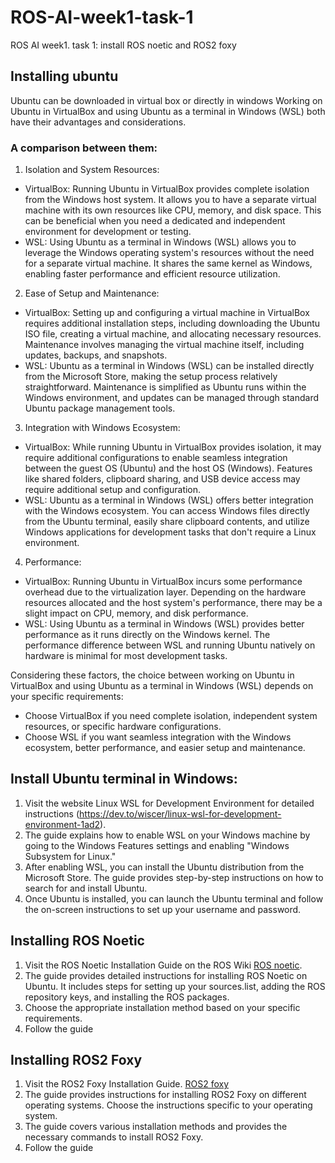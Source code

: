 # ROS-AI-week1-task-1
ROS AI week1. 
task 1: install ROS noetic and ROS2 foxy


## Installing ubuntu 
Ubuntu can be downloaded in virtual box or directly in windows 
Working on Ubuntu in VirtualBox and using Ubuntu as a terminal in Windows (WSL) both have their advantages and considerations. 

### A comparison between them:
1.	Isolation and System Resources:
- VirtualBox: Running Ubuntu in VirtualBox provides complete isolation from the Windows host system. It allows you to have a separate virtual machine with its own resources like CPU, memory, and disk space. This can be beneficial when you need a dedicated and independent environment for development or testing.
- WSL: Using Ubuntu as a terminal in Windows (WSL) allows you to leverage the Windows operating system's resources without the need for a separate virtual machine. It shares the same kernel as Windows, enabling faster performance and efficient resource utilization.
2.	Ease of Setup and Maintenance:
- VirtualBox: Setting up and configuring a virtual machine in VirtualBox requires additional installation steps, including downloading the Ubuntu ISO file, creating a virtual machine, and allocating necessary resources. Maintenance involves managing the virtual machine itself, including updates, backups, and snapshots.
- WSL: Ubuntu as a terminal in Windows (WSL) can be installed directly from the Microsoft Store, making the setup process relatively straightforward. Maintenance is simplified as Ubuntu runs within the Windows environment, and updates can be managed through standard Ubuntu package management tools.
3.	Integration with Windows Ecosystem:
- VirtualBox: While running Ubuntu in VirtualBox provides isolation, it may require additional configurations to enable seamless integration between the guest OS (Ubuntu) and the host OS (Windows). Features like shared folders, clipboard sharing, and USB device access may require additional setup and configuration.
- WSL: Ubuntu as a terminal in Windows (WSL) offers better integration with the Windows ecosystem. You can access Windows files directly from the Ubuntu terminal, easily share clipboard contents, and utilize Windows applications for development tasks that don't require a Linux environment.
4.	Performance:
- VirtualBox: Running Ubuntu in VirtualBox incurs some performance overhead due to the virtualization layer. Depending on the hardware resources allocated and the host system's performance, there may be a slight impact on CPU, memory, and disk performance.
- WSL: Using Ubuntu as a terminal in Windows (WSL) provides better performance as it runs directly on the Windows kernel. The performance difference between WSL and running Ubuntu natively on hardware is minimal for most development tasks.

Considering these factors, the choice between working on Ubuntu in VirtualBox and using Ubuntu as a terminal in Windows (WSL) depends on your specific requirements:
- Choose VirtualBox if you need complete isolation, independent system resources, or specific hardware configurations.
- Choose WSL if you want seamless integration with the Windows ecosystem, better performance, and easier setup and maintenance.

## Install Ubuntu terminal in Windows:
1.	Visit the website Linux WSL for Development Environment for detailed instructions (https://dev.to/wiscer/linux-wsl-for-development-environment-1ad2).
2.	The guide explains how to enable WSL on your Windows machine by going to the Windows Features settings and enabling "Windows Subsystem for Linux."
3.	After enabling WSL, you can install the Ubuntu distribution from the Microsoft Store. The guide provides step-by-step instructions on how to search for and install Ubuntu.
4.	Once Ubuntu is installed, you can launch the Ubuntu terminal and follow the on-screen instructions to set up your username and password.

## Installing ROS Noetic
1.	Visit the ROS Noetic Installation Guide on the ROS Wiki [ROS noetic](https://wiki.ros.org/noetic/Installation/Ubuntu).
2.	The guide provides detailed instructions for installing ROS Noetic on Ubuntu. It includes steps for setting up your sources.list, adding the ROS repository keys, and installing the ROS packages.
3.	Choose the appropriate installation method based on your specific requirements.
4.	Follow the guide

## Installing ROS2 Foxy
1.	Visit the ROS2 Foxy Installation Guide. [ROS2 foxy](https://docs.ros.org/en/foxy/Installation/Ubuntu-Install-Debians.html)
2.	The guide provides instructions for installing ROS2 Foxy on different operating systems. Choose the instructions specific to your operating system.
3.	The guide covers various installation methods and provides the necessary commands to install ROS2 Foxy.
4.	Follow the guide
